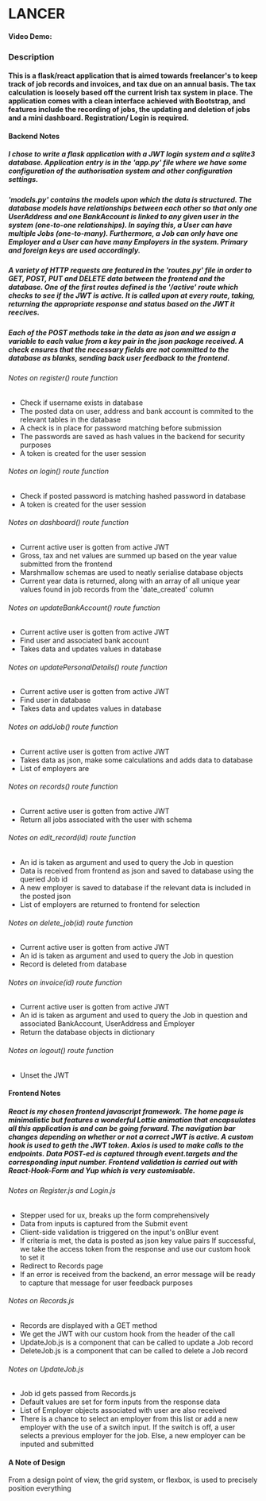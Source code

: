 # LANCER

#### Video Demo:

### Description
#### This is a flask/react application that is aimed towards freelancer's to keep track of job records and invoices, and tax due on an annual basis. The tax calculation is loosely based off the current Irish tax system in place. The application comes with a clean interface achieved with Bootstrap, and features include the recording of jobs, the updating and deletion of jobs and a mini dashboard. Registration/ Login is required.

#### Backend Notes
##### I chose to write a flask application with a JWT login system and a sqlite3 database. Application entry is in the 'app.py' file where we have some configuration of the authorisation system and other configuration settings.

##### 'models.py' contains the models upon which the data is structured. The database models have relationships between each other so that only one UserAddress and one BankAccount is linked to any given user in the system (one-to-one relationships). In saying this, a User can have multiple Jobs (one-to-many). Furthermore, a Job can only have one Employer and a User can have many Employers in the system. Primary and foreign keys are used accordingly.

##### A variety of HTTP requests are featured in the 'routes.py' file in order to GET, POST, PUT and DELETE data between the frontend and the database. One of the first routes defined is the '/active' route which checks to see if the JWT is active. It is called upon at every route, taking, returning the appropriate response and status based on the JWT it reecives.

##### Each of the POST methods take in the data as json and we assign a variable to each value from a key pair in the json package received. A check ensures that the necessary fields are not committed to the database as blanks, sending back user feedback to the frontend.

###### Notes on register() route function

- Check if username exists in database
- The posted data on user, address and bank account is commited to the relevant tables in the database
- A check is in place for password matching before submission
- The passwords are saved as hash values in the backend for security purposes
- A token is created for the user session

###### Notes on login() route function

- Check if posted password is matching hashed password in database
- A token is created for the user session

###### Notes on dashboard() route function

- Current active user is gotten from active JWT
- Gross, tax and net values are summed up based on the year value submitted from the frontend
- Marshmallow schemas are used to neatly serialise database objects
- Current year data is returned, along with an array of all unique year values found in job records from the 'date_created' column

###### Notes on updateBankAccount() route function

- Current active user is gotten from active JWT
- Find user and associated bank account
- Takes data and updates values in database

###### Notes on updatePersonalDetails() route function

- Current active user is gotten from active JWT
- Find user in database
- Takes data and updates values in database

###### Notes on addJob() route function

- Current active user is gotten from active JWT
- Takes data as json, make some calculations and adds data to database
- List of employers are

###### Notes on records() route function

- Current active user is gotten from active JWT
- Return all jobs associated with the user with schema

###### Notes on edit_record(id) route function

- An id is taken as argument and used to query the Job in question
- Data is received from frontend as json and saved to database using the queried Job id
- A new employer is saved to database if the relevant data is included in the posted json
- List of employers are returned to frontend for selection

###### Notes on delete_job(id) route function

- Current active user is gotten from active JWT
- An id is taken as argument and used to query the Job in question
- Record is deleted from database

###### Notes on invoice(id) route function

- Current active user is gotten from active JWT
- An id is taken as argument and used to query the Job in question and associated BankAccount, UserAddress and Employer
- Return the database objects in dictionary

###### Notes on logout() route function

- Unset the JWT

#### Frontend Notes

##### React is my chosen frontend javascript framework. The home page is minimalistic but features a wonderful Lottie animation that encapsulates all this application is and can be going forward. The navigation bar changes depending on whether or not a correct JWT is active. A custom hook is used to geth the JWT token. Axios is used to make calls to the endpoints. Data POST-ed is captured through event.targets and the corresponding input number. Frontend validation is carried out with React-Hook-Form and Yup which is very customisable.

###### Notes on Register.js and Login.js

- Stepper used for ux, breaks up the form comprehensively
- Data from inputs is captured from the Submit event
- Client-side validation is triggered on the input's onBlur event
- If criteria is met, the data is posted as json key value pairs
  If successful, we take the access token from the response and use our custom hook to set it
- Redirect to Records page
- If an error is received from the backend, an error message will be ready to capture that message for user feedback purposes

###### Notes on Records.js

- Records are displayed with a GET method
- We get the JWT with our custom hook from the header of the call
- UpdateJob.js is a component that can be called to update a Job record
- DeleteJob.js is a component that can be called to delete a Job record

###### Notes on UpdateJob.js

- Job id gets passed from Records.js
- Default values are set for form inputs from the response data
- List of Employer objects associated with user are also received
- There is a chance to select an employer from this list or add a new employer with the use of a switch input. If the switch is off, a user selects a previous employer for the job. Else, a new employer can be inputed and submitted

#### A Note of Design

From a design point of view, the grid system, or flexbox, is used to precisely position everything

<!-- Activate virtual environment
-> source env/bin/activate

Install requirements.txt and package.json respectively
-> pip istall -r requirements.txt
-> npm install

Activate backend
-> python3 app.py

Activate frontend
-> npm start -->
